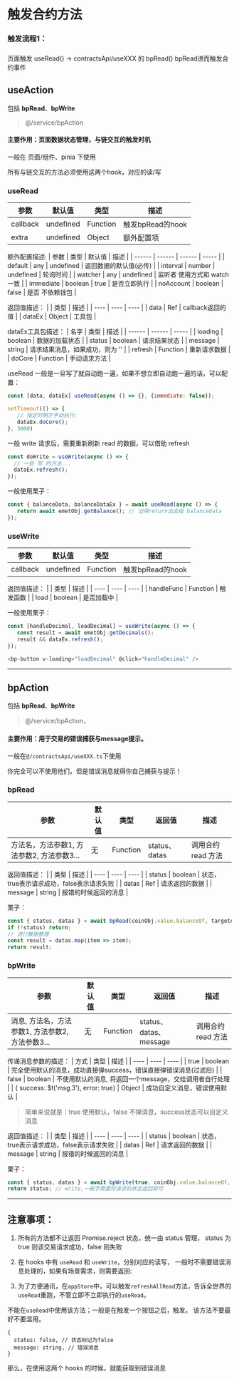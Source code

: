 # 触发合约方法

### 触发流程1：
###
页面触发 useRead() -> contractsApi/useXXX 的 bpRead()
bpRead进而触发合约事件

## useAction
包括 **bpRead**、**bpWrite**

> @/service/bpAction

#### 主要作用：页面数据状态管理，与链交互的触发时机

一般在 页面/组件、pinia 下使用

所有与链交互的方法必须使用这两个hook，对应的读/写


### useRead
| 参数 | 默认值 | 类型 | 描述 |
| -------- | ------ | ------ | ---- |
| callback  | undefined | Function | 触发bpRead的hook |
| extra  | undefined | Object | 额外配置项 |

额外配置描述:
| 参数 | 类型 | 默认值 | 描述 |
| ------ | ------ | ------ | ----- |
| default | any | undefined | 返回数据的默认值(必传) |
| interval | number | undefined | 轮询时间 |
| watcher | any | undefined | 监听者 使用方式和 watch 一致 |
| immediate | boolean | true | 是否立即执行 |
| noAccount | boolean | false | 是否 不依赖钱包 |

返回值描述：
|  | 类型 | 描述 |
| ---- | ---- | ---- |
| data | Ref | callback返回的值 |
| dataEx | Object | 工具包 |

dataEx工具包描述：
| 名字 | 类型 | 描述 |
| ------ | ------ | ----- |
| loading | boolean | 数据的加载状态 |
| status | boolean | 请求结果状态 |
| message | string | 请求结果消息，如果成功，则为 '' |
| refresh | Function | 重新请求数据 |
| doCore | Function | 手动请求方法 |

useRead 一般是一旦写了就自动跑一遍，如果不想立即自动跑一遍的话，可以配置：
```js
const [data, dataEx] useRead(async () => {}, {immediate: false});

setTimeout(() => {
   // 指定时期才手动执行: 
   dataEx.doCore();
}, 3000)
```

一般 write 请求后，需要重新刷新 read 的数据，可以借助 refresh
```js
const doWrite = useWrite(async () => {
  // 一些 写 的方法...
  dataEx.refresh();
});
```


一般使用栗子：
```ts
const { balanceData, balanceDataEx } = await useRead(async () => {
   return await emetObj.getBalance(); // 记得return出去给 balanceData
});
```

### useWrite
| 参数 | 默认值 | 类型 | 描述 |
| -------- | ------ | ------ | ---- |
| callback  | undefined | Function | 触发bpRead的hook |


返回值描述：
|  | 类型 | 描述 |
| ---- | ---- | ---- |
| handleFunc | Function | 触发函数 |
| load | boolean | 是否加载中 |

一般使用栗子：
```js
const [handleDecimal, loadDecimal] = useWrite(async () => {
   const result = await emetObj.getDecimals();
   result && dataEx.refresh();
});

<bp-button v-loading="loadDecimal" @click="handleDecimal" />
```
---


## bpAction
包括 **bpRead**、**bpWrite**

> @/service/bpAction，

#### 主要作用：用于交易的错误捕获与message提示。

一般在```@/contractsApi/useXXX.ts```下使用

你完全可以不使用他们，但是错误消息就得你自己捕获与提示！


### bpRead
| 参数 | 默认值 | 类型 | 返回值 | 描述 |
| -------- | ------ | ------ | ---- | ----- |
| 方法名，方法参数1, 方法参数2, 方法参数3...  | 无 | Function | status、datas | 调用合约 read 方法 |

返回值描述：
|  | 类型 | 描述 |
| ---- | ---- | ---- |
| status | boolean | 状态，true表示请求成功，false表示请求失败 |
| datas | Ref | 请求返回的数据 |
| message | string | 报错的时候返回的消息 |

栗子：
```ts
const { status, datas } = await bpRead(coinObj.value.balanceOf, targetAddr);
if (!status) return;
// 进行数据整理
const result = datas.map(item => item);
return result;
```

### bpWrite
| 参数 | 默认值 | 类型 | 返回值 | 描述 |
| -------- | ------ | ------ | ---- | ----- |
| 消息, 方法名，方法参数1, 方法参数2, 方法参数3...  | 无 | Function | status、datas、message | 调用合约 read 方法 |

传递消息参数的描述：
| 方式 | 类型 | 描述 |
| ---- | ---- | ---- |
| true | boolean | 完全使用默认的消息，成功直接弹success，错误直接弹错误消息(过滤后) |
| false | boolean | 不使用默认的消息, 将返回一个message，交给调用者自行处理 |
| { success: \$t('msg.3'), error: true} | Object | 成功自定义消息，错误使用默认 |

> 简单来说就是：true 使用默认，false 不弹消息，success状态可以自定义消息

返回值描述：
|  | 类型 | 描述 |
| ---- | ---- | ---- |
| status | boolean | 状态，true表示请求成功，false表示请求失败 |
| datas | Ref | 请求返回的数据 |
| message | string | 报错的时候返回的消息 |

栗子：
```ts
const { status, datas } = await bpWrite(true, coinObj.value.balanceOf, targetAddr);
return status; // write,一般字需要将请求的状态返回即可
```

---

## 注意事项：

1. 所有的方法都不让返回 Promise.reject 状态，统一由 status 管理，
   status 为 true 则该交易请求成功，false 则失败

2. 在 hooks 中有 `useRead` 和 `useWrite`，分别对应的读写，
   一般时不需要错误消息处理的，如果有场景需求，则需要返回:

3. 为了方便通讯，在```appStore```中，可以触发```refreshAllRead```方法，告诉全世界的```useRead```重跑，不管立即不立即执行的```useRead```。

不能在```useRead```中使用该方法；一般是在触发一个按钮之后，触发。
该方法不要最好不要滥用。

```
{
  status: false, // 状态标记为false
  message: string, // 错误消息
}
```


那么，在使用这两个 hooks 的时候，就能获取到错误消息
